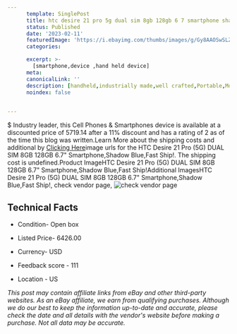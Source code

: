 ```yaml
---
      template: SinglePost
      title: htc desire 21 pro 5g dual sim 8gb 128gb 6 7 smartphone shadow blue fast ship 
      status: Published
      date: '2023-02-11'
      featuredImage: 'https://i.ebayimg.com/thumbs/images/g/Gy8AAOSwSLZicCtZ/s-l225.jpg'
      categories: 

      excerpt: >-
        [smartphone,device ,hand held device]
      meta:
      canonicalLink: ''
      description: [handheld,industrially made,well crafted,Portable,Mobile,Compact,Convenient,Lightweight,Maneuverable,Man-portable,Miniature,Carriable,Hand-held,Light,Holdable,Transportable,Mobile device,Pocket-sized,On-the-go,Wireless,Cordless,Compact size,Convenient size, smartphone,device ,hand held device]
      noindex: false

        
---
```

$
    Industry leader, this Cell Phones & Smartphones device is available at a discounted price of 5719.14 after a 11% discount and has a rating of 2 as of the time this blog was written.Learn More about the shipping costs and additional by [Clicking Here](https://www.ebay.com/itm/394276853181?hash=item5bccbb55bd%3Ag%3AGy8AAOSwSLZicCtZ&mkevt=1&mkcid=1&mkrid=711-53200-19255-0&campid=%253CePNCampaignId%253E&customid=%253CreferenceId%253E&toolid=10049)image urls for the HTC Desire 21 Pro (5G) DUAL SIM 8GB 128GB 6.7" Smartphone,Shadow Blue,Fast Ship!. The shipping cost is undefined.Product ImageHTC Desire 21 Pro (5G) DUAL SIM 8GB 128GB 6.7" Smartphone,Shadow Blue,Fast Ship!Additional ImagesHTC Desire 21 Pro (5G) DUAL SIM 8GB 128GB 6.7" Smartphone,Shadow Blue,Fast Ship!, check vendor page, ![check vendor page](https://origin-galleryplus.ebayimg.com/ws/web/394276853181_2_0_1/225x225.jpg,https://origin-galleryplus.ebayimg.com/ws/web/394276853181_3_0_1/225x225.jpg,https://origin-galleryplus.ebayimg.com/ws/web/394276853181_4_0_1/225x225.jpg,https://origin-galleryplus.ebayimg.com/ws/web/394276853181_5_0_1/225x225.jpg,https://origin-galleryplus.ebayimg.com/ws/web/394276853181_6_0_1/225x225.jpg)
    
    

 ## Technical Facts 



     
      

 - Condition- Open box 


      

 - Listed Price- 6426.00 


      

 - Currency- USD 


      

 - Feedback score - 111 


      

 - Location - US 


      
      

 *_This post may contain affiliate links from eBay and other third-party websites. As an eBay affiliate, we earn from qualifying purchases. Although we do our best to keep the information up-to-date and accurate, please check the date and all details with the vendor's website before making a purchase. Not all data may be accurate._*



    
    
    
    
    